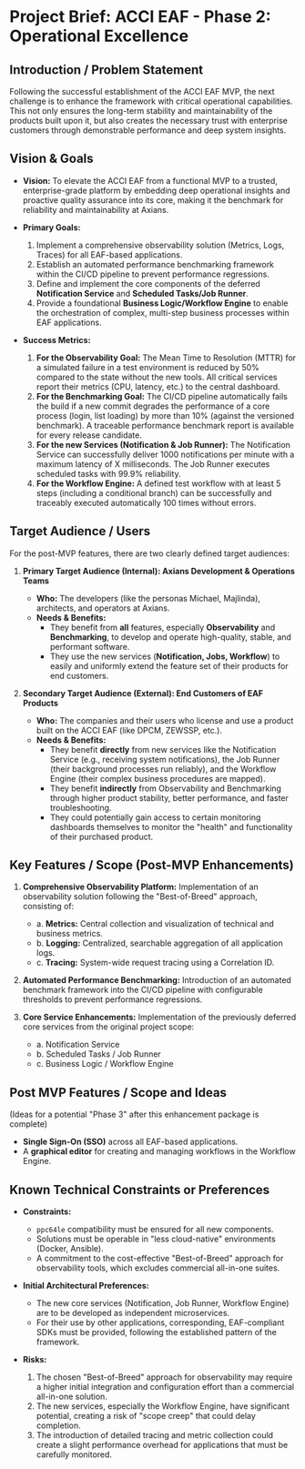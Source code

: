 # Project Brief: ACCI EAF - Phase 2: Operational Excellence

## Introduction / Problem Statement

Following the successful establishment of the ACCI EAF MVP, the next challenge is to enhance the
framework with critical operational capabilities. This not only ensures the long-term stability and
maintainability of the products built upon it, but also creates the necessary trust with enterprise
customers through demonstrable performance and deep system insights.

## Vision & Goals

- **Vision:** To elevate the ACCI EAF from a functional MVP to a trusted, enterprise-grade platform
  by embedding deep operational insights and proactive quality assurance into its core, making it
  the benchmark for reliability and maintainability at Axians.

- **Primary Goals:**

  1. Implement a comprehensive observability solution (Metrics, Logs, Traces) for all EAF-based
     applications.
  2. Establish an automated performance benchmarking framework within the CI/CD pipeline to prevent
     performance regressions.
  3. Define and implement the core components of the deferred **Notification Service** and
     **Scheduled Tasks/Job Runner**.
  4. Provide a foundational **Business Logic/Workflow Engine** to enable the orchestration of
     complex, multi-step business processes within EAF applications.

- **Success Metrics:**
  1. **For the Observability Goal:** The Mean Time to Resolution (MTTR) for a simulated failure in a
     test environment is reduced by 50% compared to the state without the new tools. All critical
     services report their metrics (CPU, latency, etc.) to the central dashboard.
  2. **For the Benchmarking Goal:** The CI/CD pipeline automatically fails the build if a new commit
     degrades the performance of a core process (login, list loading) by more than 10% (against the
     versioned benchmark). A traceable performance benchmark report is available for every release
     candidate.
  3. **For the new Services (Notification & Job Runner):** The Notification Service can successfully
     deliver 1000 notifications per minute with a maximum latency of X milliseconds. The Job Runner
     executes scheduled tasks with 99.9% reliability.
  4. **For the Workflow Engine:** A defined test workflow with at least 5 steps (including a
     conditional branch) can be successfully and traceably executed automatically 100 times without
     errors.

## Target Audience / Users

For the post-MVP features, there are two clearly defined target audiences:

1. **Primary Target Audience (Internal): Axians Development & Operations Teams**

   - **Who:** The developers (like the personas Michael, Majlinda), architects, and operators at
     Axians.
   - **Needs & Benefits:**
     - They benefit from **all** features, especially **Observability** and **Benchmarking**, to
       develop and operate high-quality, stable, and performant software.
     - They use the new services (**Notification, Jobs, Workflow**) to easily and uniformly extend
       the feature set of their products for end customers.

2. **Secondary Target Audience (External): End Customers of EAF Products**
   - **Who:** The companies and their users who license and use a product built on the ACCI EAF
     (like DPCM, ZEWSSP, etc.).
   - **Needs & Benefits:**
     - They benefit **directly** from new services like the Notification Service (e.g., receiving
       system notifications), the Job Runner (their background processes run reliably), and the
       Workflow Engine (their complex business procedures are mapped).
     - They benefit **indirectly** from Observability and Benchmarking through higher product
       stability, better performance, and faster troubleshooting.
     - They could potentially gain access to certain monitoring dashboards themselves to monitor the
       "health" and functionality of their purchased product.

## Key Features / Scope (Post-MVP Enhancements)

1. **Comprehensive Observability Platform:** Implementation of an observability solution following
   the "Best-of-Breed" approach, consisting of:

   - a. **Metrics:** Central collection and visualization of technical and business metrics.
   - b. **Logging:** Centralized, searchable aggregation of all application logs.
   - c. **Tracing:** System-wide request tracing using a Correlation ID.

2. **Automated Performance Benchmarking:** Introduction of an automated benchmark framework into the
   CI/CD pipeline with configurable thresholds to prevent performance regressions.

3. **Core Service Enhancements:** Implementation of the previously deferred core services from the
   original project scope:
   - a. Notification Service
   - b. Scheduled Tasks / Job Runner
   - c. Business Logic / Workflow Engine

## Post MVP Features / Scope and Ideas

(Ideas for a potential "Phase 3" after this enhancement package is complete)

- **Single Sign-On (SSO)** across all EAF-based applications.
- A **graphical editor** for creating and managing workflows in the Workflow Engine.

## Known Technical Constraints or Preferences

- **Constraints:**

  - `ppc64le` compatibility must be ensured for all new components.
  - Solutions must be operable in "less cloud-native" environments (Docker, Ansible).
  - A commitment to the cost-effective "Best-of-Breed" approach for observability tools, which
    excludes commercial all-in-one suites.

- **Initial Architectural Preferences:**

  - The new core services (Notification, Job Runner, Workflow Engine) are to be developed as
    independent microservices.
  - For their use by other applications, corresponding, EAF-compliant SDKs must be provided,
    following the established pattern of the framework.

- **Risks:**
  1. The chosen "Best-of-Breed" approach for observability may require a higher initial integration
     and configuration effort than a commercial all-in-one solution.
  2. The new services, especially the Workflow Engine, have significant potential, creating a risk
     of "scope creep" that could delay completion.
  3. The introduction of detailed tracing and metric collection could create a slight performance
     overhead for applications that must be carefully monitored.
